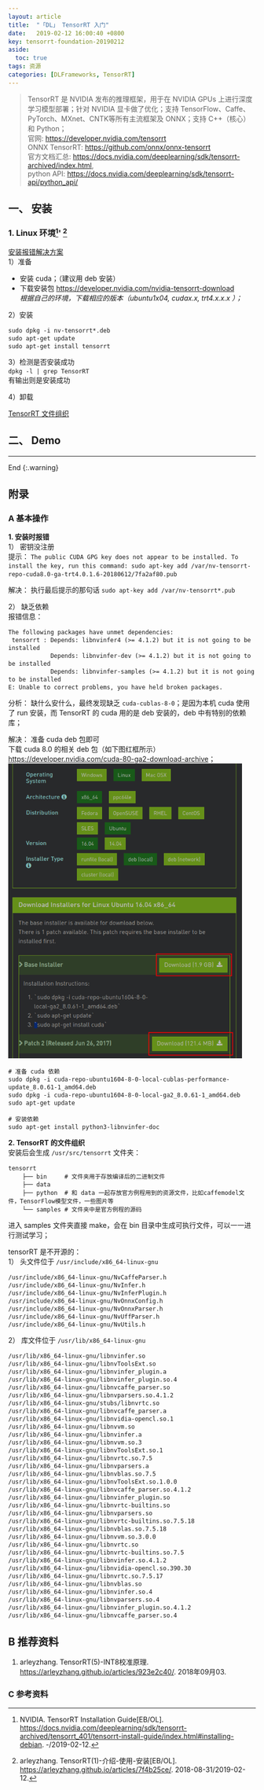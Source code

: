 ```yaml
---
layout: article
title:  "「DL」 TensorRT 入门"
date:   2019-02-12 16:00:40 +0800
key: tensorrt-foundation-20190212
aside:
  toc: true
tags: 资源
categories: [DLFrameworks, TensorRT]
---
```


> TensorRT 是 NVIDIA 发布的推理框架，用于在 NVIDIA GPUs 上进行深度学习模型部署；针对 NVIDIA 显卡做了优化；支持 TensorFlow、Caffe、PyTorch、MXnet、CNTK等所有主流框架及 ONNX；支持 C++（核心） 和 Python；  
官网: <https://developer.nvidia.com/tensorrt>  
ONNX TensorRT: <https://github.com/onnx/onnx-tensorrt>  
官方文档汇总: <https://docs.nvidia.com/deeplearning/sdk/tensorrt-archived/index.html>,  
python API: <https://docs.nvidia.com/deeplearning/sdk/tensorrt-api/python_api/>  

## 一、 安装  
### 1. Linux 环境[^1]' [^2]  

[安装报错解决方案](#error_install)  
1）准备  
- 安装 cuda；（建议用 deb 安装）  
- 下载安装包 <https://developer.nvidia.com/nvidia-tensorrt-download>  
*根据自己的环境，下载相应的版本（ubuntu1x04, cudax.x, trt4.x.x.x ）；*   

2）安装  
```shell
sudo dpkg -i nv-tensorrt*.deb
sudo apt-get update
sudo apt-get install tensorrt
```

3）检测是否安装成功  
`dpkg -l | grep TensorRT`  
有输出则是安装成功  

4）卸载  

[TensorRT 文件组织](#install_dir)  

## 二、 Demo




-------------------  
 End
{:.warning}  



## 附录
### A 基本操作
<span id="error_install">**1. 安装时报错**</span>  
1） 密钥没注册  
提示： `The public CUDA GPG key does not appear to be installed.
To install the key, run this command:
sudo apt-key add /var/nv-tensorrt-repo-cuda8.0-ga-trt4.0.1.6-20180612/7fa2af80.pub`  

解决： 执行最后提示的那句话 `sudo apt-key add /var/nv-tensorrt*.pub`  

2） 缺乏依赖  
报错信息：  
```
The following packages have unmet dependencies:
 tensorrt : Depends: libnvinfer4 (>= 4.1.2) but it is not going to be installed
            Depends: libnvinfer-dev (>= 4.1.2) but it is not going to be installed
            Depends: libnvinfer-samples (>= 4.1.2) but it is not going to be installed
E: Unable to correct problems, you have held broken packages.
```
分析： 缺什么安什么，最终发现缺乏 `cuda-cublas-8-0`；是因为本机 cuda 使用了 run 安装，而 TensorRT 的 cuda 用的是 deb 安装的，deb 中有特别的依赖库；

解决： 准备 cuda deb 包即可  
下载 cuda 8.0 的相关 deb 包（如下图红框所示） <https://developer.nvidia.com/cuda-80-ga2-download-archive>；  
<img src="/assets/images/ml/dl_framework/tensorrt/cuda-8-0-deb.png" height="600"/>    

```shell
# 准备 cuda 依赖
sudo dpkg -i cuda-repo-ubuntu1604-8-0-local-cublas-performance-update_8.0.61-1_amd64.deb
sudo dpkg -i cuda-repo-ubuntu1604-8-0-local-ga2_8.0.61-1_amd64.deb
sudo apt-get update

# 安装依赖
sudo apt-get install python3-libnvinfer-doc
```

<span id="install_dir">**2. TensorRT 的文件组织**</span>  
安装后会生成 `/usr/src/tensorrt` 文件夹：   
```
tensorrt
    ├── bin     # 文件夹用于存放编译后的二进制文件
    ├── data
    ├── python  # 和 data 一起存放官方例程用到的资源文件，比如caffemodel文件，TensorFlow模型文件，一些图片等
    └── samples # 文件夹中是官方例程的源码
```

进入 samples 文件夹直接 make，会在 bin 目录中生成可执行文件，可以一一进行测试学习；  

tensorRT 是不开源的：  
1） 头文件位于 `/usr/include/x86_64-linux-gnu`  
```
/usr/include/x86_64-linux-gnu/NvCaffeParser.h
/usr/include/x86_64-linux-gnu/NvInfer.h
/usr/include/x86_64-linux-gnu/NvInferPlugin.h
/usr/include/x86_64-linux-gnu/NvOnnxConfig.h
/usr/include/x86_64-linux-gnu/NvOnnxParser.h
/usr/include/x86_64-linux-gnu/NvUffParser.h
/usr/include/x86_64-linux-gnu/NvUtils.h
```

2） 库文件位于 `/usr/lib/x86_64-linux-gnu`   
```
/usr/lib/x86_64-linux-gnu/libnvinfer.so
/usr/lib/x86_64-linux-gnu/libnvToolsExt.so
/usr/lib/x86_64-linux-gnu/libnvinfer_plugin.a
/usr/lib/x86_64-linux-gnu/libnvinfer_plugin.so.4
/usr/lib/x86_64-linux-gnu/libnvcaffe_parser.so
/usr/lib/x86_64-linux-gnu/libnvparsers.so.4.1.2
/usr/lib/x86_64-linux-gnu/stubs/libnvrtc.so
/usr/lib/x86_64-linux-gnu/libnvcaffe_parser.a
/usr/lib/x86_64-linux-gnu/libnvidia-opencl.so.1
/usr/lib/x86_64-linux-gnu/libnvvm.so
/usr/lib/x86_64-linux-gnu/libnvinfer.a
/usr/lib/x86_64-linux-gnu/libnvvm.so.3
/usr/lib/x86_64-linux-gnu/libnvToolsExt.so.1
/usr/lib/x86_64-linux-gnu/libnvrtc.so.7.5
/usr/lib/x86_64-linux-gnu/libnvparsers.a
/usr/lib/x86_64-linux-gnu/libnvblas.so.7.5
/usr/lib/x86_64-linux-gnu/libnvToolsExt.so.1.0.0
/usr/lib/x86_64-linux-gnu/libnvcaffe_parser.so.4.1.2
/usr/lib/x86_64-linux-gnu/libnvinfer_plugin.so
/usr/lib/x86_64-linux-gnu/libnvrtc-builtins.so
/usr/lib/x86_64-linux-gnu/libnvparsers.so
/usr/lib/x86_64-linux-gnu/libnvrtc-builtins.so.7.5.18
/usr/lib/x86_64-linux-gnu/libnvblas.so.7.5.18
/usr/lib/x86_64-linux-gnu/libnvvm.so.3.0.0
/usr/lib/x86_64-linux-gnu/libnvrtc.so
/usr/lib/x86_64-linux-gnu/libnvrtc-builtins.so.7.5
/usr/lib/x86_64-linux-gnu/libnvinfer.so.4.1.2
/usr/lib/x86_64-linux-gnu/libnvidia-opencl.so.390.30
/usr/lib/x86_64-linux-gnu/libnvrtc.so.7.5.17
/usr/lib/x86_64-linux-gnu/libnvblas.so
/usr/lib/x86_64-linux-gnu/libnvinfer.so.4
/usr/lib/x86_64-linux-gnu/libnvparsers.so.4
/usr/lib/x86_64-linux-gnu/libnvinfer_plugin.so.4.1.2
/usr/lib/x86_64-linux-gnu/libnvcaffe_parser.so.4
```

## B 推荐资料
1. arleyzhang. TensorRT(5)-INT8校准原理. <https://arleyzhang.github.io/articles/923e2c40/>. 2018年09月03.   

### C 参考资料
[^1]:  NVIDIA. TensorRT Installation Guide[EB/OL]. <https://docs.nvidia.com/deeplearning/sdk/tensorrt-archived/tensorrt_401/tensorrt-install-guide/index.html#installing-debian>. -/2019-02-12.   
[^2]:  arleyzhang. TensorRT(1)-介绍-使用-安装[EB/OL]. <https://arleyzhang.github.io/articles/7f4b25ce/>. 2018-08-31/2019-02-12.   
